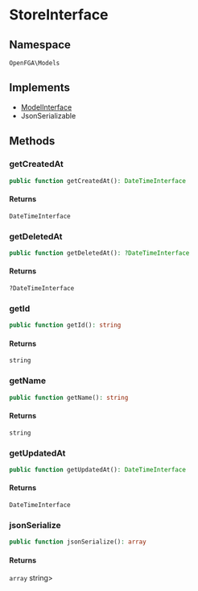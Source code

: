 # StoreInterface


## Namespace
`OpenFGA\Models`

## Implements
* [ModelInterface](Models/ModelInterface.md)
* JsonSerializable

## Methods
### getCreatedAt


```php
public function getCreatedAt(): DateTimeInterface
```



#### Returns
`DateTimeInterface` 

### getDeletedAt


```php
public function getDeletedAt(): ?DateTimeInterface
```



#### Returns
`?DateTimeInterface` 

### getId


```php
public function getId(): string
```



#### Returns
`string` 

### getName


```php
public function getName(): string
```



#### Returns
`string` 

### getUpdatedAt


```php
public function getUpdatedAt(): DateTimeInterface
```



#### Returns
`DateTimeInterface` 

### jsonSerialize


```php
public function jsonSerialize(): array
```



#### Returns
`array` string&gt;

